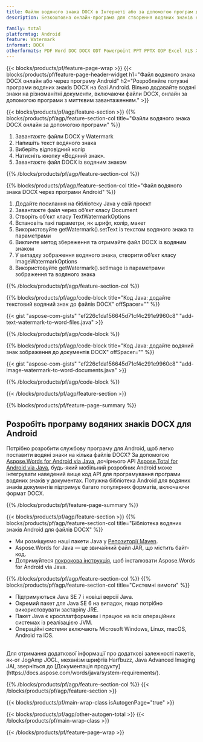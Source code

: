 ```yaml
---
title: Файли водяного знака DOCX в Інтернеті або за допомогою програм для мобільних пристроїв Android
description: Безкоштовна онлайн-програма для створення водяних знаків на різних файлах DOCX. Бібліотека водяних знаків Android Код Java для документів DOCX. 

family: total
platformtag: Android
feature: Watermark
informat: DOCX
otherformats: PDF Word DOC DOCX ODT Powerpoint PPT PPTX ODP Excel XLS XLSX ODS
---
```

{{< blocks/products/pf/feature-page-wrap >}}
{{< blocks/products/pf/feature-page-header-widget h1="Файл водяного знака DOCX онлайн або через програму Android" h2="Розробляйте потужні програми водяних знаків DOCX на базі Android. Вільно додавайте водяні знаки на різноманітні документи, включаючи файли DOCX, онлайн за допомогою програми з миттєвим завантаженням." >}}

{{< blocks/products/pf/agp/feature-section >}}
{{% blocks/products/pf/agp/feature-section-col title="Файли водяного знака DOCX онлайн за допомогою програми" %}}

1. Завантажте файли DOCX у Watermark
1. Напишіть текст водяного знака
1. Виберіть відповідний колір
1. Натисніть кнопку «Водяний знак».
1. Завантажте файл DOCX із водяним знаком

{{% /blocks/products/pf/agp/feature-section-col %}}

{{% blocks/products/pf/agp/feature-section-col title="Файл водяного знака DOCX через програми Android" %}}

1. Додайте посилання на бібліотеку Java у свій проект
1. Завантажте файл через об’єкт класу Document
1. Створіть об’єкт класу TextWatermarkOptions
1. Встановіть такі параметри, як шрифт, колір, макет
1. Використовуйте getWatermark().setText із текстом водяного знака та параметрами
1. Викличте метод збереження та отримайте файл DOCX із водяним знаком
1. У випадку зображення водяного знака, створити об’єкт класу ImageWatermarkOptions
1. Використовуйте getWatermark().setImage із параметрами зображення та водяного знака

{{% /blocks/products/pf/agp/feature-section-col %}}

{{% blocks/products/pf/agp/code-block title="Код Java: додайте текстовий водяний знак до файлів DOCX" offSpacer="" %}}

{{< gist "aspose-com-gists" "ef226c1da156645d71cf4c291e9960c8" "add-text-watermark-to-word-files.java" >}}

{{% /blocks/products/pf/agp/code-block %}}

{{% blocks/products/pf/agp/code-block title="Код Java: додайте водяний знак зображення до документів DOCX" offSpacer="" %}}

{{< gist "aspose-com-gists" "ef226c1da156645d71cf4c291e9960c8" "add-image-watermark-to-word-documents.java" >}}

{{% /blocks/products/pf/agp/code-block %}}

{{< /blocks/products/pf/agp/feature-section >}}

{{% blocks/products/pf/feature-page-summary %}}


<h2>Розробіть програму водяних знаків DOCX для Android</h2>

Потрібно розробити службову програму для Android, щоб легко поставити водяні знаки на кілька файлів DOCX? За допомогою [Aspose.Words for Android via Java](https://products.aspose.com/words/uk/android-java/), дочірнього API [Aspose.Total for Android via Java](https://products.aspose.com/total/uk/android-java/), будь-який мобільний розробник Android може інтегрувати наведений вище код API для програмування програми водяних знаків у документах. Потужна бібліотека Android для водяних знаків документів підтримує багато популярних форматів, включаючи формат DOCX.<br />

{{% /blocks/products/pf/feature-page-summary %}}

{{< blocks/products/pf/agp/feature-section >}}
{{% blocks/products/pf/agp/feature-section-col title="Бібліотека водяних знаків Android для файлів DOCX" %}}

- Ми розміщуємо наші пакети Java у [Репозиторії Maven](https://releases.aspose.com/java/repo/com/aspose/aspose-words/). 
- Aspose.Words for Java — це звичайний файл JAR, що містить байт-код. 
- Дотримуйтеся [покрокова інструкція](https://docs.aspose.com/words/java/install-aspose-words-for-android-via-java/), щоб інсталювати Aspose.Words for Android via Java.

{{% /blocks/products/pf/agp/feature-section-col %}}
{{% blocks/products/pf/agp/feature-section-col title="Системні вимоги" %}}

- Підтримуються Java SE 7 і новіші версії Java.
- Окремий пакет для Java SE 6 на випадок, якщо потрібно використовувати застарілу JRE.
- Пакет Java є кросплатформним і працює на всіх операційних системах із реалізацією JVM.
- Операційні системи включають Microsoft Windows, Linux, macOS, Android та iOS.
<br />
Для отримання додаткової інформації про додаткові залежності пакетів, як-от JogAmp JOGL, механізм шрифтів Harfbuzz, Java Advanced Imaging JAI, зверніться до [Документація продукту](https://docs.aspose.com/words/java/system-requirements/).

{{% /blocks/products/pf/agp/feature-section-col %}}
{{< /blocks/products/pf/agp/feature-section >}}

{{< blocks/products/pf/main-wrap-class isAutogenPage="true" >}}

{{< blocks/products/pf/agp/other-autogen-total >}}
{{< /blocks/products/pf/main-wrap-class >}}

{{< /blocks/products/pf/feature-page-wrap >}}